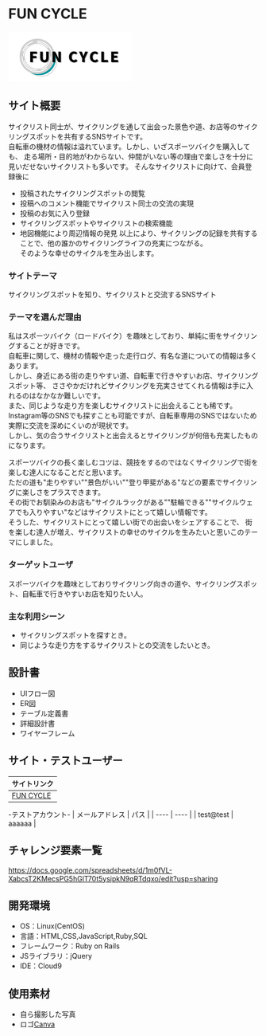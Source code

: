 # FUN CYCLE
![FUN CYCLE logo](/app/assets/images/logo.jpg)

## サイト概要
サイクリスト同士が、サイクリングを通して出会った景色や道、お店等のサイクリングスポットを共有するSNSサイトです。  
自転車の機材の情報は溢れています。しかし、いざスポーツバイクを購入しても、
走る場所・目的地がわからない、仲間がいない等の理由で楽しさを十分に見いだせないサイクリストも多いです。
そんなサイクリストに向けて、会員登録後に
- 投稿されたサイクリングスポットの閲覧
- 投稿へのコメント機能でサイクリスト同士の交流の実現
- 投稿のお気に入り登録
- サイクリングスポットやサイクリストの検索機能
- 地図機能により周辺情報の発見
以上により、サイクリングの記録を共有することで、他の誰かのサイクリングライフの充実につながる。  
そのような幸せのサイクルを生み出します。

### サイトテーマ
サイクリングスポットを知り、サイクリストと交流するSNSサイト

### テーマを選んだ理由
私はスポーツバイク（ロードバイク）を趣味としており、単純に街をサイクリングすることが好きです。  
自転車に関して、機材の情報や走った走行ログ、有名な道についての情報は多くあります。  
しかし、身近にある街の走りやすい道、自転車で行きやすいお店、サイクリングスポット等、
ささやかだけれどサイクリングを充実させてくれる情報は手に入れるのはなかなか難しいです。  
また、同じような走り方を楽しむサイクリストに出会えることも稀です。  
Instagram等のSNSでも探すことも可能ですが、自転車専用のSNSではないため実際に交流を深めにくいのが現状です。  
しかし、気の合うサイクリストと出会えるとサイクリングが何倍も充実したものになります。

スポーツバイクの長く楽しむコツは、競技をするのではなくサイクリングで街を楽しむ達人になることだと思います。  
ただの道も"走りやすい""景色がいい""登り甲斐がある"などの要素でサイクリングに楽しさをプラスできます。  
その街でお馴染みのお店も"サイクルラックがある""駐輪できる""サイクルウェアでも入りやすい"などはサイクリストにとって嬉しい情報です。  
そうした、サイクリストにとって嬉しい街での出会いをシェアすることで、
街を楽しむ達人が増え、サイクリストの幸せのサイクルを生みたいと思いこのテーマにしました。

### ターゲットユーザ
スポーツバイクを趣味としておりサイクリング向きの道や、サイクリングスポット、自転車で行きやすいお店を知りたい人。

### 主な利用シーン
- サイクリングスポットを探すとき。
- 同じような走り方をするサイクリストとの交流をしたいとき。

## 設計書
- UIフロー図
- ER図
- テーブル定義書
- 詳細設計書
- ワイヤーフレーム

## サイト・テストユーザー
|  サイトリンク  |
| ---- |
| [FUN CYCLE](https://52.198.217.25) |

-テストアカウント-
|  メールアドレス  | パス |
| ---- | ---- |
| test@test | aaaaaa |

## チャレンジ要素一覧
<https://docs.google.com/spreadsheets/d/1m0fVL-XabcsT2KMecsPG5hGlT70t5ysipkN9qRTdqxo/edit?usp=sharing>

## 開発環境
- OS：Linux(CentOS)
- 言語：HTML,CSS,JavaScript,Ruby,SQL
- フレームワーク：Ruby on Rails
- JSライブラリ：jQuery
- IDE：Cloud9

## 使用素材
- 自ら撮影した写真
- ロゴ[Canva](https://www.canva.com/)

